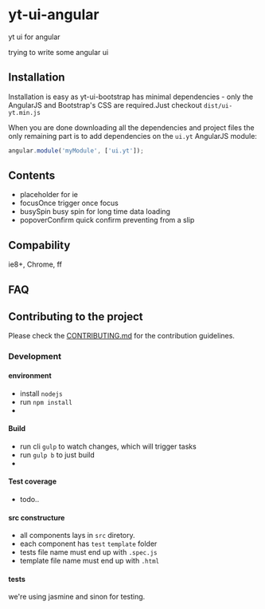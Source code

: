 yt-ui-angular
=============

yt ui for angular

trying to write some angular ui

## Installation

Installation is easy as yt-ui-bootstrap has minimal dependencies - only the AngularJS and Bootstrap's CSS are required.Just checkout `dist/ui-yt.min.js`

When you are done downloading all the dependencies and project files the only remaining part is to add dependencies on the `ui.yt` AngularJS module:

```javascript
angular.module('myModule', ['ui.yt']);
```

## Contents

- placeholder
    for ie
- focusOnce
    trigger once focus
- busySpin
    busy spin for long time data loading
- popoverConfirm
    quick confirm preventing from a slip
## Compability
ie8+, Chrome, ff

## FAQ

## Contributing to the project

Please check the [CONTRIBUTING.md](CONTRIBUTING.md) for the contribution guidelines.

### Development
#### environment
* install `nodejs`
* run `npm install`
* 
#### Build
* run cli `gulp` to watch changes, which will trigger tasks
* run `gulp b` to just build
* 
#### Test coverage
* todo..

#### src constructure
* all components lays in `src` diretory.
* each component has `test` `template` folder
* tests file name must end up with `.spec.js`
* template file name must end up with `.html`

#### tests
we're using jasmine and sinon for testing.
